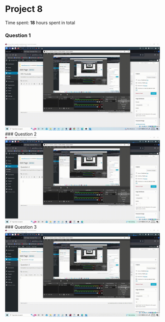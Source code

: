 # Project 8

Time spent: **18** hours spent in total



### Question 1
<img src="Lab 8 q 1.gif" alt="Question 1">
### Question 2
<img src="Lab 8 q 2.gif" alt="Question 2">
### Question 3
<img src="Lab 8 q 3.gif" alt="Question 3">
 

